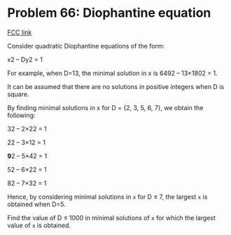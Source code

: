 # Problem 66: Diophantine equation

[FCC link](https://www.freecodecamp.org/learn/coding-interview-prep/project-euler/problem-66-diophantine-equation)

Consider quadratic Diophantine equations of the form:

x2 – Dy2 = 1

For example, when D=13, the minimal solution in x is 6492 – 13×1802 = 1.

It can be assumed that there are no solutions in positive integers when D is
square.

By finding minimal solutions in x for D = {2, 3, 5, 6, 7}, we obtain the
following:

32 – 2×22 = 1

22 – 3×12 = 1

**9**2 – 5×42 = 1

52 – 6×22 = 1

82 – 7×32 = 1

Hence, by considering minimal solutions in `x` for D ≤ 7, the largest `x` is
obtained when D=5.

Find the value of D ≤ 1000 in minimal solutions of `x` for which the largest
value of `x` is obtained.
